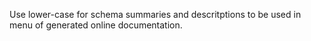 Use lower-case for schema summaries and descritptions to be used in menu of generated online documentation.

